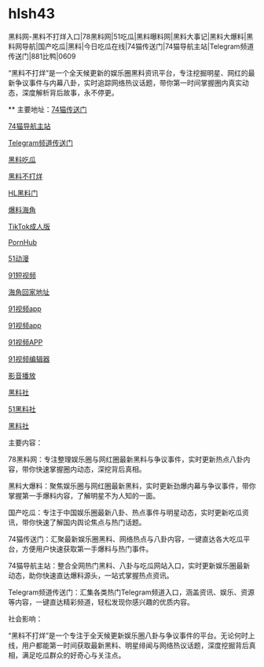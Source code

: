 # hlsh43
黑料网-黑料不打烊入口|78黑料网|51吃瓜|黑料曝料网|黑料大事记|黑料大爆料|黑料网导航|国产吃瓜|黑料|今日吃瓜在线|74猫传送门|74猫导航主站|Telegram频道传送门|881比鸭|0609

“黑料不打烊”是一个全天候更新的娱乐圈黑料资讯平台，专注挖掘明星、网红的最新争议事件与内幕八卦，实时追踪网络热议话题，带你第一时间掌握圈内真实动态，深度解析背后故事，永不停更。

** 主要地址：<a href="https://74mao.com/">74猫传送门</a>

<a href="https://74mao.com/">74猫导航主站</a>

<a href="https://74mao.com/">Telegram频道传送门</a>

<a href="https://wangbaochiguahei.pages.dev/">黑料吃瓜</a>

<a href="https://91heiliaobaoliao.pages.dev/">黑料不打烊</a>

<a href="https://shouyeheiliaoshe.pages.dev/">HL黑料门</a>

<a href="https://chiguaheiliao01.pages.dev/">爆料海角</a>

<a href="https://tiktokchengren01.pages.dev/">TikTok成人版</a>

<a href="https://pornhubzuixin.pages.dev/">PornHub</a>

<a href="https://haijiaoshequzui.pages.dev/">51动漫</a>

<a href="https://91duanshipin-01.pages.dev/">91短视频</a>

<a href="https://hj-161.pages.dev/">海角回家地址</a>

<a href="https://hj-162.pages.dev/">91视频app</a>

<a href="https://hj-167.pages.dev/">91视频app</a>

<a href="https://hj-170.pages.dev/">91视频APP</a>

<a href="https://hj-175.pages.dev/">91视频编辑器</a>

<a href="https://hj-177.pages.dev/">影音播放</a>

<a href="https://hls-15.pages.dev/">黑料社</a>

<a href="https://hls-17.pages.dev/">51黑料社</a>

<a href="https://hls-19.pages.dev/">黑料社</a>

主要内容：

78黑料网：专注整理娱乐圈与网红圈最新黑料与争议事件，实时更新热点八卦内容，带你快速掌握圈内动态，深挖背后真相。

黑料大爆料：聚焦娱乐圈与网红圈最新黑料，实时更新劲爆内幕与争议事件，带你掌握第一手爆料内容，了解明星不为人知的一面。

国产吃瓜：专注于中国娱乐圈最新八卦、热点事件与明星动态，实时更新吃瓜资讯，带你快速了解国内舆论焦点与热门话题。

74猫传送门：汇聚最新娱乐圈黑料、网络热点与八卦内容，一键直达各大吃瓜平台，方便用户快速获取第一手爆料与热门事件。

74猫导航主站：整合全网热门黑料、八卦与吃瓜网站入口，实时更新娱乐圈最新动态，助你快速直达爆料源头，一站式掌握热点资讯。

Telegram频道传送门：汇集各类热门Telegram频道入口，涵盖资讯、娱乐、资源等内容，一键直达精彩频道，轻松发现你感兴趣的优质内容。

社会影响：

“黑料不打烊”是一个专注于全天候更新娱乐圈八卦与争议事件的平台。无论何时上线，用户都能第一时间获取最新黑料、明星绯闻与网络热议话题，深度挖掘背后真相，满足吃瓜群众的好奇心与关注点。
